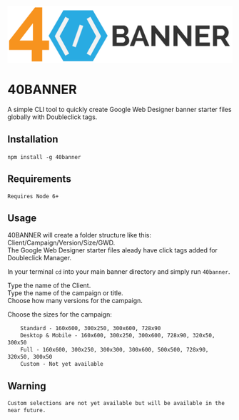 ![Logo](/assets/40banner.png?raw=true "40BANNER")


40BANNER
=========

A simple CLI tool to quickly create Google Web Designer banner starter files globally with Doubleclick tags. 

## Installation

  `npm install -g 40banner`

## Requirements

    Requires Node 6+

## Usage

   40BANNER will create a folder structure like this: Client/Campaign/Version/Size/GWD.</br>
   The Google Web Designer starter files aleady have click tags added for Doubleclick Manager. 

   In your terminal `cd` into your main banner directory and simply run `40banner`.

   Type the name of the Client.</br>
   Type the name of the campaign or title.</br>
   Choose how many versions for the campaign.</br>

   Choose the sizes for the campaign:

        Standard - 160x600, 300x250, 300x600, 728x90
        Desktop & Mobile - 160x600, 300x250, 300x600, 728x90, 320x50, 300x50
        Full - 160x600, 300x250, 300x300, 300x600, 500x500, 728x90, 320x50, 300x50
        Custom - Not yet available


## Warning

    Custom selections are not yet available but will be available in the near future.
